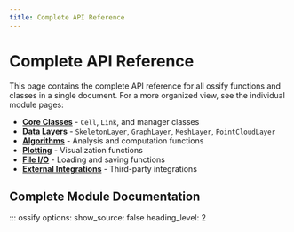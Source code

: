 ```yaml
---
title: Complete API Reference
---
```


# Complete API Reference

This page contains the complete API reference for all ossify functions and classes in a single document. For a more organized view, see the individual module pages:

- **[Core Classes](core.md)** - `Cell`, `Link`, and manager classes
- **[Data Layers](layers.md)** - `SkeletonLayer`, `GraphLayer`, `MeshLayer`, `PointCloudLayer`  
- **[Algorithms](algorithms.md)** - Analysis and computation functions
- **[Plotting](plotting.md)** - Visualization functions
- **[File I/O](io.md)** - Loading and saving functions
- **[External Integrations](external.md)** - Third-party integrations

## Complete Module Documentation

::: ossify
    options:
        show_source: false
        heading_level: 2
